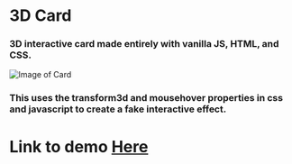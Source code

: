 # 3D Card
### 3D interactive card made entirely with vanilla JS, HTML, and CSS. <br />
![Image of Card](https://i.gyazo.com/8c7d7601bdf4a886051a321eaf2e4b20.png)<br />
### This uses the transform3d and mousehover properties in css and javascript to create a fake interactive effect.

# Link to demo [Here](https://nonstopper0.github.io/3D-interactive-Card/)
